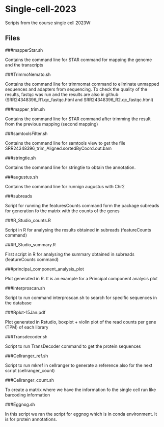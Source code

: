 # Single-cell-2023
Scripts from the course single cell 2023W

## Files

###mapperStar.sh 

Contains the command line for STAR command for mapping the genome and the transcripts


###TrimmoNemato.sh

Contains the command line for trimmomat command to eliminate unmapped sequences and adapters from sequencing. To check the quality of the results, fastqc was run and the results are also in github (SRR24348396_R1.qc_fastqc.html and SRR24348396_R2.qc_fastqc.html)


###mapper_trim.sh

Contains the command line for STAR command after trimming the result from the previous mapping (second mapping) 


###samtoolsFilter.sh

Contains the command line for samtools view to get the file SRR24348396_trim_Aligned.sortedByCoord.out.bam 


###stringtie.sh 

Contains the command line for stringtie to obtain the annotation.


###augustus.sh

Contains the command line for runnign augustus with Chr2


###subreads

Script for running the featuresCounts command form the package subreads for generation fo the matrix with the counts of the genes


###R_Studio_counts.R

Script in R for analysing the results obtained in subreads (featureCounts command)


###R_Studio_summary.R 

First script in R for analysing the summary obtained in subreads (featureCounts command)


###principal_component_analysis_plot

Plot generated in R. It is an example for a Principal component analysis plot


###interproscan.sh 

Script to run command interproscan.sh to search for specific sequences in the database


###Rplot-15Jan.pdf

Plot generated in Rstudio, boxplot + violin plot of the read counts per gene (TPM) of each library 


###Transdecoder.sh

Script to run TransDecoder command to get the protein sequences


###Cellranger_ref.sh

Script to run mkref in cellranger to generate a reference also for the next script (cellranger_count)


###Cellranger_count.sh

To create a matrix where we have the information fo the single cell run like barcoding information


###Eggnog.sh 

In this script we ran the script for eggnog which is in conda environment. It is for protein annotations.



